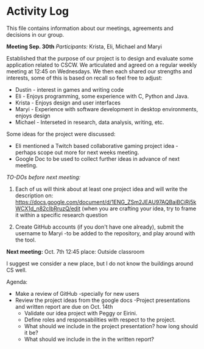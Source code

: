 # Activity Log
This file contains information about our meetings, agreements and decisions in our group.

**Meeting Sep. 30th**
*Participants:* Krista, Eli, Michael and Maryi

Established that the purpose of our project is to design and evaluate some application related to CSCW.  We articulated and agreed on a regular weekly meeting at 12:45 on Wednesdays. We then each shared our strengths and interests, some of this is based on recall so feel free to adjust: 

* Dustin - interest in games and writing code
* Eli - Enjoys programming, some experience with C, Python and Java. 
* Krista - Enjoys design and user interfaces
* Maryi - Experience with software development in desktop environments, enjoys design 
* Michael - Interseted in research, data analysis, writing, etc.

Some ideas for the project were discussed: 
* Eli mentioned a Twitch based collaborative gaming project idea - perhaps scope out more for next weeks meeting.
* Google Doc to be used to collect further ideas in advance of next meeting. 

*TO-DOs before next meeting:*

1. Each of us will think about at least one project idea and will write the description on: https://docs.google.com/document/d/1ENG_ZSm2JEAU97AQBaiBCiRj5kWCX1d_n82cIbRruzQ/edit
(when you are crafting your idea, try to frame it within a specific research question 

2. Create GitHub accounts (if you don't have one already), submit the username to Maryi -to be added to the repository, and play around with the tool.

**Next meeting:** Oct. 7th 12:45 place: Outside classroom

I suggest we consider a new place, but I do not know the buildings around CS well.  

Agenda:

* Make a review of GitHub -specially for new users
* Review the project ideas from the google docs -Project presentations and written report are due on Oct. 14th
  * Validate our idea project with Peggy or Eirini. 
  * Define roles and responsabilities with respect to the project.
  * What should we include in the project presentation? how long should it be? 
  * What should we include in the in the written report?

